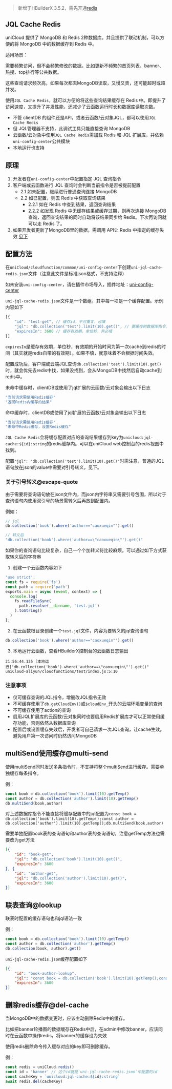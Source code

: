 > 新增于HBuilderX 3.5.2，需先开通[redis](uniCloud/redis-introduction.md)

## JQL Cache Redis

uniCloud 提供了 MongoDB 和 Redis 2种数据库。并且提供了联动机制，可以方便的将 MongoDB 中的数据缓存到 Redis 中。

适用场景：

需要频繁访问，但不会频繁修改的数据。比如更新不频繁的首页列表、banner、热搜、top排行等公共数据。

这些查询请求频次高，如果每次都去MongoDB读取，又慢又贵，还可能超时或超并发。

使用`JQL Cache Redis`，就可以方便的将这些查询结果缓存在 Redis 中。即提升了访问速度，又提升了并发性能，还减少了云函数运行时长和数据库读取次数。

- 不管 clientDB 的组件还是API，或者云函数/云对象JQL，都可以使用`JQL Cache Redis`
- 但 JQL管理器不支持，此调试工具只能直接查询 MongoDB
- 云函数/云对象中使用`JQL Cache Redis`需加载 Redis 和 JQL 扩展库，并依赖`uni-config-center`公共模块
- 本地运行也支持

## 原理
1. 开发者在`uni-config-center`中配置指定 JQL 查询指令
2. 客户端或云函数进行 JQL 查询时会判断当前指令是否被提前配置
	- 2.1 如未配置，继续进行普通查询连接 MongoDB
	- 2.2 如已配置，则去 Redis 中获取查询结果
		* 2.2.1 如在 Redis 中查到结果，返回查询结果
		* 2.2.2 如发现 Redis 中无缓存结果或缓存过期，则再次连接 MongoDB 查询，返回查询结果的同时自动将该结果同步给 Redis。下次再访问就可以走 Redis 了。
3. 如果开发者更新了MongoDB里的数据，需调用 API让 Redis 中指定的缓存失效 [见下](#del-cache)

## 配置方法

在`uniCloud/cloudfunction/common/uni-config-center`下创建`uni-jql-cache-redis.json`文件（注意此文件是标准json格式，不支持注释）

如未安装`uni-config-center`，请在插件市场导入，插件地址：[uni-config-center](https://ext.dcloud.net.cn/plugin?id=4425)

`uni-jql-cache-redis.json`文件是一个数组，其中每一项是一个缓存配置。示例内容如下

```js
[{
	"id": "test-get", // 缓存id，不可重复，必填
	"jql": "db.collection('test').limit(10).get()", // 要缓存的数据库指令，必填
	"expiresIn": 3600 // 缓存有效期，单位秒，非必填
}]
```

`expiresIn`是缓存有效期，单位秒，有效期的开始时间为第一次cache到redis的时间（其实就是redis自带的有效期）。如果不填，就意味着不会根据时间失效。

配置成功后，客户端或云端JQL查询`db.collection('test').limit(10).get()`时，就会优先去redis中找，如果没找到，会从MongoDB中找然后自动cache到redis中。

未命中缓存时，clientDB或使用了jql扩展的云函数/云对象会输出以下日志

```js
"当前请求需使用Redis缓存" 
"返回Redis内缓存的结果" 
```

命中缓存时，clientDB或使用了jql扩展的云函数/云对象会输出以下日志

```js
"当前请求需使用Redis缓存" 
"未命中Redis缓存，设置Redis缓存" 
```

`JQL Cache Redis`会将缓存配置对应的查询结果缓存到key为`unicloud:jql-cache:${id}:string`的redis缓存内。可以在uniCloud web控制台的redis视图中找到。

配置`"jql": "db.collection('test').limit(10).get()"`时需注意，普通的JQL语句放在json的value中需要对引号转义，见下。

### 关于引号转义@escape-quote

由于需要将查询语句放在json文件内，而json内字符串又需要引号包围，所以对于查询语句内使用双引号的场景需转义后再放到配置内。

例如：

```js
// jql
db.collection('book').where('author=="caoxueqin"').get()

// 转义后
"db.collection('book').where('author==\"caoxueqin\"').get()"
```

如果你的查询语句比较复杂，自己一个个加转义符比较麻烦。可以通过如下方式获取转义后的字符串

1. 创建一个云函数内容如下

```js
'use strict';
const fs = require('fs')
const path = require('path')
exports.main = async (event, context) => {
  console.log(
	fs.readFileSync(
	  path.resolve(__dirname, 'test.jql')
	).toString()
  )
};
```

2. 在云函数根目录创建一个`test.jql`文件，内容为要转义的jql查询语句

```js
db.collection('book').where('author=="caoxueqin"').get()
```

3. 本地运行云函数，查看HBuilderX控制台的云函数日志输出

```text
21:56:44.135 [本地运行]"db.collection('book').where('author==\"caoxueqin\"').get()" uniCloud-aliyun/cloudfunctions/test/index.js:5:10
```

### 注意事项

- 仅可缓存查询的JQL指令，增删改JQL指令无效
- 不可缓存使用了`db.getCloudEnv()`或`$cloudEnv_`开头的云端环境变量的查询
- 不可缓存使用了action的查询
- 启用JQL扩展库的云函数/云对象同时也要启用Redis扩展库才可以正常使用缓存功能，否则依然从数据库查询
- 配置后或设置缓存失效后，开发者可自己请求一次JQL查询，让cache生效。避免用户第一次访问时仍然访问MongoDB

## multiSend使用缓存@multi-send

使用multiSend同时发送多条指令时，不支持将整个multiSend进行缓存。需要单独缓存每条指令。

例：

```js
const book = db.collection('book').limit(10).getTemp()
const author = db.collection('author').limit(10).getTemp()
db.multiSend(book,author)
```

对上述数据库指令不能直接将缓存配置中的jql配置为`const book = db.collection('book').limit(10).getTemp();const author = db.collection('author').limit(10).getTemp();db.multiSend(book,author)`

需要单独配置book表的查询语句和author表的查询语句，注意getTemp方法也需要改为get方法

```json
[{
	"id": "book-get",
	"jql": "db.collection('book').limit(10).get()",
	"expiresIn": 3600
}, {
	"id": "author-get",
	"jql": "db.collection('author').limit(10).get()",
	"expiresIn": 3600
}]
```

## 联表查询@lookup

联表时配置的缓存语句也和jql语法一致

例：

```js
const book = db.collection('book').limit(10).getTemp()
const author = db.collection('author').getTemp()
db.collection(book, author).get()
```

`uni-jql-cache-redis.json`缓存配置如下

```json
[{
	"id": "book-author-lookup",
	"jql": "const book = db.collection('book').limit(10).getTemp();const author = db.collection('author').getTemp();db.collection(book, author).get()",
	"expiresIn": 3600
}]
```

## 删除redis缓存@del-cache

当MongoDB中的数据变更时，应该主动删除Redis中的缓存。

比如把banner轮播图的数据缓存在Redis中后，在admin中修改banner，应该同时在云函数中操作redis，将banner的缓存设为失效

使用redis删除命令传入缓存对应的key即可删除缓存。

例：

```js
const redis = uniCloud.redis()
const id = 'banner' // 这个id就是`uni-jql-cache-redis.json`中配置的id
const cacheKey = `unicloud:jql-cache:${id}:string`
await redis.del(cacheKey)
```


